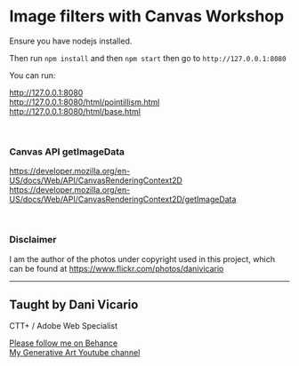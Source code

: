 # Image filters with Canvas Workshop

Ensure you have nodejs installed.

Then run `npm install` and then `npm start` then go to `http://127.0.0.1:8080`

You can run:

http://127.0.0.1:8080 <br/>
http://127.0.0.1:8080/html/pointillism.html <br/>
http://127.0.0.1:8080/html/base.html

<br/>

### Canvas API getImageData

https://developer.mozilla.org/en-US/docs/Web/API/CanvasRenderingContext2D
https://developer.mozilla.org/en-US/docs/Web/API/CanvasRenderingContext2D/getImageData

<br/>

### Disclaimer

I am the author of the photos under copyright used in this project, which can be found at https://www.flickr.com/photos/danivicario

---

## Taught by Dani Vicario

CTT+ / Adobe Web Specialist

<a href="https://www.behance.net/danivicario">Please follow me on Behance</a>\
<a href="https://www.youtube.com/channel/UCAb7n-USTQyNk5xiBDdgvMg">My Generative Art Youtube channel</a>
